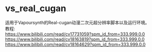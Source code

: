# vs_real_cugan
适用于Vapoursynth的Real-cugan动漫二次元超分辨率脚本以及运行环境。  
教程:  
https://www.bilibili.com/read/cv17731059?spm_id_from=333.999.0.0  
https://www.bilibili.com/read/cv18163819?spm_id_from=333.999.0.0  
https://www.bilibili.com/read/cv18164629?spm_id_from=333.999.0.0  
